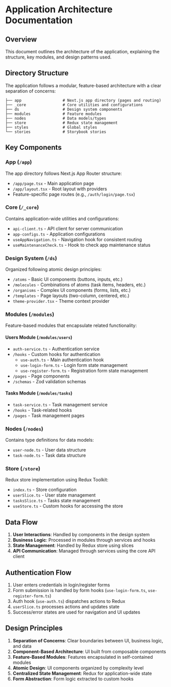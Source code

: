 # Application Architecture Documentation

## Overview

This document outlines the architecture of the application, explaining the structure, key modules, and design patterns used.

## Directory Structure

The application follows a modular, feature-based architecture with a clear separation of concerns:

```
├── app                  # Next.js app directory (pages and routing)
├── _core                # Core utilities and configurations
├── ds                   # Design system components
├── modules              # Feature modules
├── nodes                # Data models/types
├── store                # Redux state management
├── styles               # Global styles
└── stories              # Storybook stories
```

## Key Components

### App (`/app`)

The app directory follows Next.js App Router structure:
- `/app/page.tsx` - Main application page
- `/app/layout.tsx` - Root layout with providers
- Feature-specific page routes (e.g., `/auth/login/page.tsx`)

### Core (`/_core`)

Contains application-wide utilities and configurations:
- `api-client.ts` - API client for server communication
- `app-configs.ts` - Application configurations
- `useAppNavigation.ts` - Navigation hook for consistent routing
- `useMaintenanceCheck.ts` - Hook to check app maintenance status

### Design System (`/ds`)

Organized following atomic design principles:
- `/atoms` - Basic UI components (buttons, inputs, etc.)
- `/molecules` - Combinations of atoms (task items, headers, etc.)
- `/organisms` - Complex UI components (forms, lists, etc.)
- `/templates` - Page layouts (two-column, centered, etc.)
- `theme-provider.tsx` - Theme context provider

### Modules (`/modules`)

Feature-based modules that encapsulate related functionality:

#### Users Module (`/modules/users`)
- `auth-service.ts` - Authentication service
- `/hooks` - Custom hooks for authentication
  - `use-auth.ts` - Main authentication hook
  - `use-login-form.ts` - Login form state management
  - `use-register-form.ts` - Registration form state management
- `/pages` - Page components
- `/schemas` - Zod validation schemas

#### Tasks Module (`/modules/tasks`)
- `task-service.ts` - Task management service
- `/hooks` - Task-related hooks
- `/pages` - Task management pages

### Nodes (`/nodes`)

Contains type definitions for data models:
- `user-node.ts` - User data structure
- `task-node.ts` - Task data structure

### Store (`/store`)

Redux store implementation using Redux Toolkit:
- `index.ts` - Store configuration
- `userSlice.ts` - User state management
- `tasksSlice.ts` - Tasks state management
- `useStore.ts` - Custom hooks for accessing the store

## Data Flow

1. **User Interactions**: Handled by components in the design system
2. **Business Logic**: Processed in modules through services and hooks
3. **State Management**: Handled by Redux store using slices
4. **API Communication**: Managed through services using the core API client

## Authentication Flow

1. User enters credentials in login/register forms
2. Form submission is handled by form hooks (`use-login-form.ts`, `use-register-form.ts`)
3. Auth hook (`use-auth.ts`) dispatches actions to Redux
4. `userSlice.ts` processes actions and updates state
5. Success/error states are used for navigation and UI updates

## Design Principles

1. **Separation of Concerns**: Clear boundaries between UI, business logic, and data
2. **Component-Based Architecture**: UI built from composable components
3. **Feature-Based Modules**: Features encapsulated in self-contained modules
4. **Atomic Design**: UI components organized by complexity level
5. **Centralized State Management**: Redux for application-wide state
6. **Form Abstraction**: Form logic extracted to custom hooks